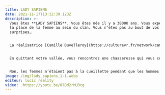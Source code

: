 ```yaml
---
title: LADY SAPIENS
date: 2021-11-17T13:32:30.123Z
description: >-
  Vous êtes **LADY SAPIENS**. Vous êtes née il y a 38000 ans. Vous expérimentez
  la place de la femme au sein du clan. Vous n’êtes pas au bout de vos
  surprises…


  La réalisatrice [Camille Duvelleroy](https://culturevr.fr/network/camille-duvelleroy/) a imaginé **LADY SAPIENS VR,** une expérience en réalité virtuelle basée sur les découvertes scientifiques les plus récentes, qui évolue dans un univers graphique conçu par **Ubisoft**.


  En quittant votre vallée, vous rencontrez une chasseresse qui vous conduit auprès des siens. Une chamane de son clan vous propose d’apporter votre touche personnelle à une peinture pariétale. Dans son village, vous vous verrez proposer de tailler un silex pour fabriquer une lance. Enfin, munie de votre arme, vous serez invitée à participer à une chasse au mammouth.


  Non, les femmes n’étaient pas à la cueillette pendant que les hommes chassaient. Hommes et femmes ensemble assuraient les besoins de leur clan.
image: /img/lady_sapiens_1-1.webp
editeur: lucic reality
video: .https://youtu.be/0lBd2rMU3cg
---
```

